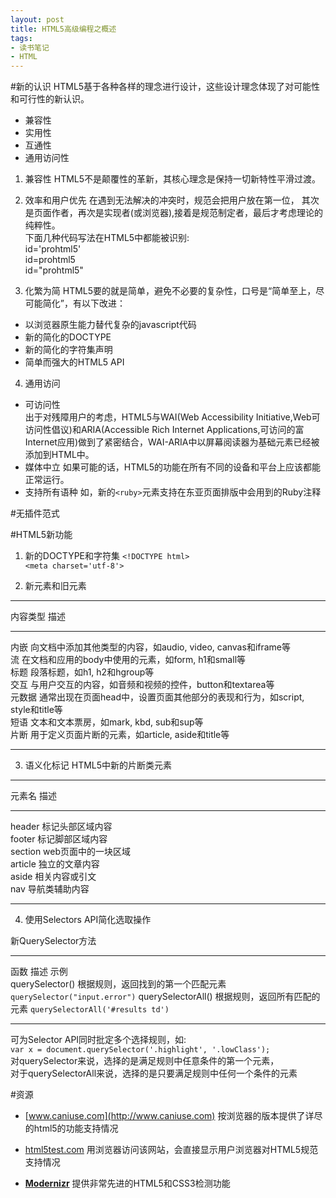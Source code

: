 ```yaml
---
layout: post
title: HTML5高级编程之概述
tags: 
- 读书笔记 
- HTML
---
```


#新的认识
HTML5基于各种各样的理念进行设计，这些设计理念体现了对可能性和可行性的新认识。  
- 兼容性
- 实用性
- 互通性 
- 通用访问性

1. 兼容性
HTML5不是颠覆性的革新，其核心理念是保持一切新特性平滑过渡。

2. 效率和用户优先
在遇到无法解决的冲突时，规范会把用户放在第一位， 其次是页面作者，再次是实现者(或浏览器),接着是规范制定者，最后才考虑理论的纯粹性。  
下面几种代码写法在HTML5中都能被识别:  
    id='prohtml5'  
    id=prohtml5  
    id="prohtml5"

3. 化繁为简
HTML5要的就是简单，避免不必要的复杂性，口号是“简单至上，尽可能简化”，有以下改进：  
- 以浏览器原生能力替代复杂的javascript代码
- 新的简化的DOCTYPE
- 新的简化的字符集声明
- 简单而强大的HTML5 API

4. 通用访问
- 可访问性  
出于对残障用户的考虑，HTML5与WAI(Web Accessibility Initiative,Web可访问性倡议)和ARIA(Accessible Rich Internet Applications,可访问的富Internet应用)做到了紧密结合，WAI-ARIA中以屏幕阅读器为基础元素已经被添加到HTML中。
- 媒体中立
如果可能的话，HTML5的功能在所有不同的设备和平台上应该都能正常运行。
- 支持所有语种
如，新的`<ruby>`元素支持在东亚页面排版中会用到的Ruby注释

#无插件范式

#HTML5新功能
1. 新的DOCTYPE和字符集
`<!DOCTYPE html>`  
`<meta charset='utf-8'>`

2. 新元素和旧元素

-----
内容类型        描述  

-----
内嵌          向文档中添加其他类型的内容，如audio, video, canvas和iframe等  
流           在文档和应用的body中使用的元素，如form, h1和small等  
标题          段落标题，如h1, h2和hgroup等  
交互          与用户交互的内容，如音频和视频的控件，button和textarea等  
元数据         通常出现在页面head中，设置页面其他部分的表现和行为，如script, style和title等  
短语          文本和文本票房，如mark, kbd, sub和sup等  
片断          用于定义页面片断的元素，如article, aside和title等

-----

3. 语义化标记
HTML5中新的片断类元素

---
元素名         描述

---
header      标记头部区域内容  
footer      标记脚部区域内容  
section     web页面中的一块区域  
article     独立的文章内容  
aside       相关内容或引文  
nav         导航类辅助内容

---

4. 使用Selectors API简化选取操作

新QuerySelector方法

---
函数                  描述                  示例                                            
querySelector()     根据规则，返回找到的第一个匹配元素   `querySelector("input.error")`
querySelectorAll()  根据规则，返回所有匹配的元素      `querySelectorAll('#results td')`

---

可为Selector API同时批定多个选择规则，如:  
`var x = document.querySelector('.highlight', '.lowClass');`  
对querySelector来说，选择的是满足规则中任意条件的第一个元素，  
对于querySelectorAll来说，选择的是只要满足规则中任何一个条件的元素

#资源
- [www.caniuse.com](http://www.caniuse.com)
按浏览器的版本提供了详尽的html5的功能支持情况

- [html5test.com](http://www.html5tst.com)
用浏览器访问该网站，会直接显示用户浏览器对HTML5规范支持情况

- **[Modernizr](http://www.modernizr.com)**
提供非常先进的HTML5和CSS3检测功能
